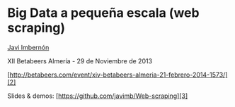 Big Data a pequeña escala (web scraping)
========================================

[Javi Imbernón][1]

XII Betabeers Almería - 29 de Noviembre de 2013

[http://betabeers.com/event/xiv-betabeers-almeria-21-febrero-2014-1573/][2]

Slides & demos: [https://github.com/javimb/Web-scraping][3]


  [1]: https://twitter.com/javimb9
  [2]: http://betabeers.com/event/xii-betabeers-almeria-1388/
  [3]: https://github.com/javimb/Web-scraping
